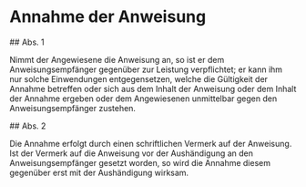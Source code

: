 # Annahme der Anweisung



\#\# Abs. 1

 Nimmt der Angewiesene die Anweisung an, so ist er dem Anweisungsempfänger gegenüber zur Leistung verpflichtet; er kann ihm nur solche Einwendungen entgegensetzen, welche die Gültigkeit der Annahme betreffen oder sich aus dem Inhalt der Anweisung oder dem Inhalt der Annahme ergeben oder dem Angewiesenen unmittelbar gegen den Anweisungsempfänger zustehen.

\#\# Abs. 2

 Die Annahme erfolgt durch einen schriftlichen Vermerk auf der Anweisung. Ist der Vermerk auf die Anweisung vor der Aushändigung an den Anweisungsempfänger gesetzt worden, so wird die Annahme diesem gegenüber erst mit der Aushändigung wirksam. 

